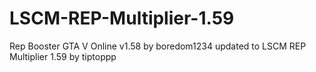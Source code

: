 # LSCM-REP-Multiplier-1.59
Rep Booster GTA V Online v1.58 by boredom1234 updated to LSCM REP Multiplier 1.59 by tiptoppp
